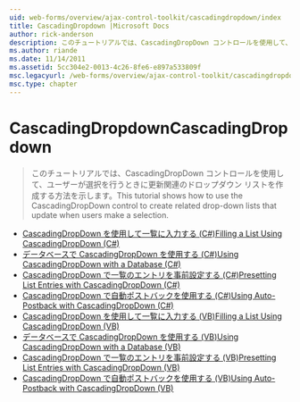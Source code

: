 ```yaml
---
uid: web-forms/overview/ajax-control-toolkit/cascadingdropdown/index
title: CascadingDropdown |Microsoft Docs
author: rick-anderson
description: このチュートリアルでは、CascadingDropDown コントロールを使用して、ユーザーが選択を行うときに更新関連のドロップダウン リストを作成する方法を示します。
ms.author: riande
ms.date: 11/14/2011
ms.assetid: 5cc304e2-0013-4c26-8fe6-e897a533809f
msc.legacyurl: /web-forms/overview/ajax-control-toolkit/cascadingdropdown
msc.type: chapter
---
```

<a name="cascadingdropdown"></a><span data-ttu-id="513f9-103">CascadingDropdown</span><span class="sxs-lookup"><span data-stu-id="513f9-103">CascadingDropdown</span></span>
====================
> <span data-ttu-id="513f9-104">このチュートリアルでは、CascadingDropDown コントロールを使用して、ユーザーが選択を行うときに更新関連のドロップダウン リストを作成する方法を示します。</span><span class="sxs-lookup"><span data-stu-id="513f9-104">This tutorial shows how to use the CascadingDropDown control to create related drop-down lists that update when users make a selection.</span></span>


- [<span data-ttu-id="513f9-105">CascadingDropDown を使用して一覧に入力する (C#)</span><span class="sxs-lookup"><span data-stu-id="513f9-105">Filling a List Using CascadingDropDown (C#)</span></span>](filling-a-list-using-cascadingdropdown-cs.md)
- [<span data-ttu-id="513f9-106">データベースで CascadingDropDown を使用する (C#)</span><span class="sxs-lookup"><span data-stu-id="513f9-106">Using CascadingDropDown with a Database (C#)</span></span>](using-cascadingdropdown-with-a-database-cs.md)
- [<span data-ttu-id="513f9-107">CascadingDropDown で一覧のエントリを事前設定する (C#)</span><span class="sxs-lookup"><span data-stu-id="513f9-107">Presetting List Entries with CascadingDropDown (C#)</span></span>](presetting-list-entries-with-cascadingdropdown-cs.md)
- [<span data-ttu-id="513f9-108">CascadingDropDown で自動ポストバックを使用する (C#)</span><span class="sxs-lookup"><span data-stu-id="513f9-108">Using Auto-Postback with CascadingDropDown (C#)</span></span>](using-auto-postback-with-cascadingdropdown-cs.md)
- [<span data-ttu-id="513f9-109">CascadingDropDown を使用して一覧に入力する (VB)</span><span class="sxs-lookup"><span data-stu-id="513f9-109">Filling a List Using CascadingDropDown (VB)</span></span>](filling-a-list-using-cascadingdropdown-vb.md)
- [<span data-ttu-id="513f9-110">データベースで CascadingDropDown を使用する (VB)</span><span class="sxs-lookup"><span data-stu-id="513f9-110">Using CascadingDropDown with a Database (VB)</span></span>](using-cascadingdropdown-with-a-database-vb.md)
- [<span data-ttu-id="513f9-111">CascadingDropDown で一覧のエントリを事前設定する (VB)</span><span class="sxs-lookup"><span data-stu-id="513f9-111">Presetting List Entries with CascadingDropDown (VB)</span></span>](presetting-list-entries-with-cascadingdropdown-vb.md)
- [<span data-ttu-id="513f9-112">CascadingDropDown で自動ポストバックを使用する (VB)</span><span class="sxs-lookup"><span data-stu-id="513f9-112">Using Auto-Postback with CascadingDropDown (VB)</span></span>](using-auto-postback-with-cascadingdropdown-vb.md)
